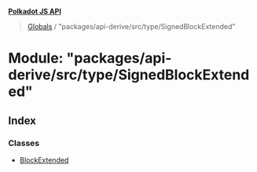 **[Polkadot JS API](../README.md)**

> [Globals](../globals.md) / "packages/api-derive/src/type/SignedBlockExtended"

# Module: "packages/api-derive/src/type/SignedBlockExtended"

## Index

### Classes

* [BlockExtended](../classes/_packages_api_derive_src_type_signedblockextended_.blockextended.md)
